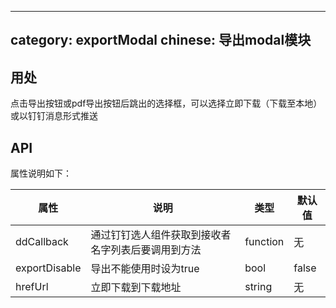 
---
category: exportModal
chinese: 导出modal模块
---

## 用处
点击导出按钮或pdf导出按钮后跳出的选择框，可以选择立即下载（下载至本地）或以钉钉消息形式推送


## API
属性说明如下：

属性           |  说明     |  类型  | 默认值
--------------|----------|-------|------
ddCallback    | 通过钉钉选人组件获取到接收者名字列表后要调用到方法 | function | 无
exportDisable | 导出不能使用时设为true | bool | false
hrefUrl       | 立即下载到下载地址 | string | 无


```html

```
